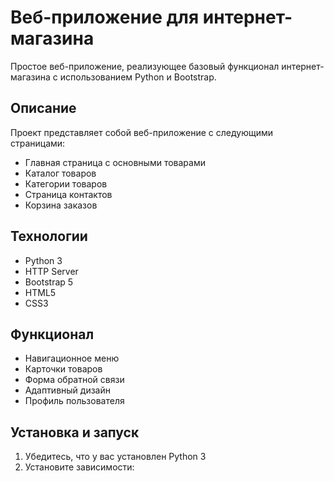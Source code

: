 
# Веб-приложение для интернет-магазина

Простое веб-приложение, реализующее базовый функционал интернет-магазина с использованием Python и Bootstrap.

## Описание

Проект представляет собой веб-приложение с следующими страницами:
- Главная страница с основными товарами
- Каталог товаров
- Категории товаров
- Страница контактов
- Корзина заказов

## Технологии

- Python 3
- HTTP Server
- Bootstrap 5
- HTML5
- CSS3

## Функционал

- Навигационное меню
- Карточки товаров
- Форма обратной связи
- Адаптивный дизайн
- Профиль пользователя

## Установка и запуск

1. Убедитесь, что у вас установлен Python 3
2. Установите зависимости: